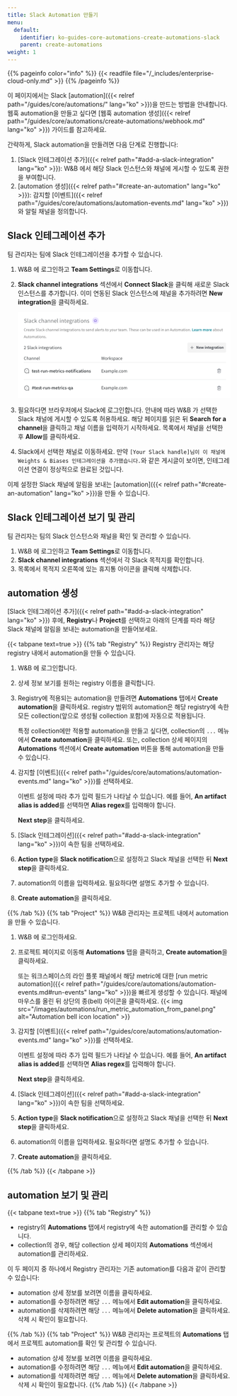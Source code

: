 ```yaml
---
title: Slack Automation 만들기
menu:
  default:
    identifier: ko-guides-core-automations-create-automations-slack
    parent: create-automations
weight: 1
---
```


{{% pageinfo color="info" %}}
{{< readfile file="/_includes/enterprise-cloud-only.md" >}}
{{% /pageinfo %}}

이 페이지에서는 Slack [automation]({{< relref path="/guides/core/automations/" lang="ko" >}})을 만드는 방법을 안내합니다. 웹훅 automation을 만들고 싶다면 [웹훅 automation 생성]({{< relref path="/guides/core/automations/create-automations/webhook.md" lang="ko" >}}) 가이드를 참고하세요.

간략하게, Slack automation을 만들려면 다음 단계로 진행합니다:
1. [Slack 인테그레이션 추가]({{< relref path="#add-a-slack-integration" lang="ko" >}}): W&B 에서 해당 Slack 인스턴스와 채널에 게시할 수 있도록 권한을 부여합니다.
1. [automation 생성]({{< relref path="#create-an-automation" lang="ko" >}}): 감지할 [이벤트]({{< relref path="/guides/core/automations/automation-events.md" lang="ko" >}}) 와 알릴 채널을 정의합니다.

## Slack 인테그레이션 추가
팀 관리자는 팀에 Slack 인테그레이션을 추가할 수 있습니다.

1. W&B 에 로그인하고 **Team Settings**로 이동합니다.
1. **Slack channel integrations** 섹션에서 **Connect Slack**을 클릭해 새로운 Slack 인스턴스를 추가합니다. 이미 연동된 Slack 인스턴스에 채널을 추가하려면 **New integration**을 클릭하세요.

    ![팀의 두 개 Slack 인테그레이션이 표시된 스크린샷](/images/automations/slack_integrations.png)
1. 필요하다면 브라우저에서 Slack에 로그인합니다. 안내에 따라 W&B 가 선택한 Slack 채널에 게시할 수 있도록 허용하세요. 해당 페이지를 읽은 뒤 **Search for a channel**을 클릭하고 채널 이름을 입력하기 시작하세요. 목록에서 채널을 선택한 후 **Allow**를 클릭하세요.
1. Slack에서 선택한 채널로 이동하세요. 만약 `[Your Slack handle]님이 이 채널에 Weights & Biases 인테그레이션을 추가했습니다.`와 같은 게시글이 보이면, 인테그레이션 연결이 정상적으로 완료된 것입니다.

이제 설정한 Slack 채널에 알림을 보내는 [automation]({{< relref path="#create-an-automation" lang="ko" >}})을 만들 수 있습니다.

## Slack 인테그레이션 보기 및 관리
팀 관리자는 팀의 Slack 인스턴스와 채널을 확인 및 관리할 수 있습니다.

1. W&B 에 로그인하고 **Team Settings**로 이동합니다.
1. **Slack channel integrations** 섹션에서 각 Slack 목적지를 확인합니다.
1. 목록에서 목적지 오른쪽에 있는 휴지통 아이콘을 클릭해 삭제합니다.

## automation 생성
[Slack 인테그레이션 추가]({{< relref path="#add-a-slack-integration" lang="ko" >}}) 후에, **Registry**나 **Project**를 선택하고 아래의 단계를 따라 해당 Slack 채널에 알림을 보내는 automation을 만들어보세요.

{{< tabpane text=true >}}
{{% tab "Registry" %}}
Registry 관리자는 해당 registry 내에서 automation을 만들 수 있습니다.

1. W&B 에 로그인합니다.
1. 상세 정보 보기를 원하는 registry 이름을 클릭합니다.
1. Registry에 적용되는 automation을 만들려면 **Automations** 탭에서 **Create automation**을 클릭하세요. registry 범위의 automation은 해당 registry에 속한 모든 collection(앞으로 생성될 collection 포함)에 자동으로 적용됩니다.

    특정 collection에만 적용할 automation을 만들고 싶다면, collection의 `...` 메뉴에서 **Create automation**을 클릭하세요. 또는, collection 상세 페이지의 **Automations** 섹션에서 **Create automation** 버튼을 통해 automation을 만들 수 있습니다.
1. 감지할 [이벤트]({{< relref path="/guides/core/automations/automation-events.md" lang="ko" >}})를 선택하세요.

    이벤트 설정에 따라 추가 입력 필드가 나타날 수 있습니다. 예를 들어, **An artifact alias is added**를 선택하면 **Alias regex**를 입력해야 합니다.

    **Next step**을 클릭하세요.
1. [Slack 인테그레이션]({{< relref path="#add-a-slack-integration" lang="ko" >}})이 속한 팀을 선택하세요.
1. **Action type**을 **Slack notification**으로 설정하고 Slack 채널을 선택한 뒤 **Next step**을 클릭하세요.
1. automation의 이름을 입력하세요. 필요하다면 설명도 추가할 수 있습니다.
1. **Create automation**을 클릭하세요.

{{% /tab %}}
{{% tab "Project" %}}
W&B 관리자는 프로젝트 내에서 automation을 만들 수 있습니다.

1. W&B 에 로그인하세요.
1. 프로젝트 페이지로 이동해 **Automations** 탭을 클릭하고, **Create automation**을 클릭하세요.

    또는 워크스페이스의 라인 플롯 패널에서 해당 metric에 대한 [run metric automation]({{< relref path="/guides/core/automations/automation-events.md#run-events" lang="ko" >}})을 빠르게 생성할 수 있습니다. 패널에 마우스를 올린 뒤 상단의 종(bell) 아이콘을 클릭하세요.
    {{< img src="/images/automations/run_metric_automation_from_panel.png" alt="Automation bell icon location" >}}
1. 감지할 [이벤트]({{< relref path="/guides/core/automations/automation-events.md" lang="ko" >}})를 선택하세요.

    이벤트 설정에 따라 추가 입력 필드가 나타날 수 있습니다. 예를 들어, **An artifact alias is added**를 선택하면 **Alias regex**를 입력해야 합니다.

    **Next step**을 클릭하세요.
1. [Slack 인테그레이션]({{< relref path="#add-a-slack-integration" lang="ko" >}})이 속한 팀을 선택하세요.
1. **Action type**을 **Slack notification**으로 설정하고 Slack 채널을 선택한 뒤 **Next step**을 클릭하세요.
1. automation의 이름을 입력하세요. 필요하다면 설명도 추가할 수 있습니다.
1. **Create automation**을 클릭하세요.

{{% /tab %}}
{{< /tabpane >}}

## automation 보기 및 관리

{{< tabpane text=true >}}
{{% tab "Registry" %}}

- registry의 **Automations** 탭에서 registry에 속한 automation를 관리할 수 있습니다.
- collection의 경우, 해당 collection 상세 페이지의 **Automations** 섹션에서 automation를 관리하세요.

이 두 페이지 중 하나에서 Registry 관리자는 기존 automation를 다음과 같이 관리할 수 있습니다:
- automation 상세 정보를 보려면 이름을 클릭하세요.
- automation를 수정하려면 해당 `...` 메뉴에서 **Edit automation**을 클릭하세요.
- automation를 삭제하려면 해당 `...` 메뉴에서 **Delete automation**을 클릭하세요. 삭제 시 확인이 필요합니다.

{{% /tab %}}
{{% tab "Project" %}}
W&B 관리자는 프로젝트의 **Automations** 탭에서 프로젝트 automation를 확인 및 관리할 수 있습니다.

- automation 상세 정보를 보려면 이름을 클릭하세요.
- automation를 수정하려면 해당 `...` 메뉴에서 **Edit automation**을 클릭하세요.
- automation를 삭제하려면 해당 `...` 메뉴에서 **Delete automation**을 클릭하세요. 삭제 시 확인이 필요합니다.
{{% /tab %}}
{{< /tabpane >}}